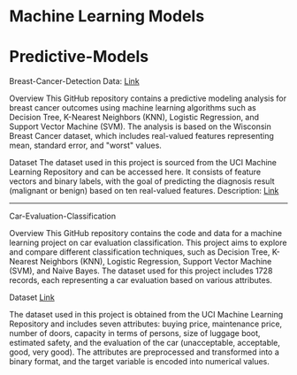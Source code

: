 # Machine Learning Models 

# Predictive-Models

Breast-Cancer-Detection
Data: [Link](https://archive.ics.uci.edu/ml/machine-learning-databases/breast-cancer-wisconsin/wdbc.data)

Overview
This GitHub repository contains a predictive modeling analysis for breast cancer outcomes using machine learning algorithms such as Decision Tree, K-Nearest Neighbors (KNN), Logistic Regression, and Support Vector Machine (SVM). The analysis is based on the Wisconsin Breast Cancer dataset, which includes real-valued features representing mean, standard error, and "worst" values.

Dataset
The dataset used in this project is sourced from the UCI Machine Learning Repository and can be accessed here. It consists of feature vectors and binary labels, with the goal of predicting the diagnosis result (malignant or benign) based on ten real-valued features.
Description: [Link](https://archive.ics.uci.edu/ml/machine-learning-databases/breast-cancer-wisconsin/wdbc.names)

---
Car-Evaluation-Classification

Overview
This GitHub repository contains the code and data for a machine learning project on car evaluation classification. This project aims to explore and compare different classification techniques, such as Decision Tree, K-Nearest Neighbors (KNN), Logistic Regression, Support Vector Machine (SVM), and Naive Bayes. The dataset used for this project includes 1728 records, each representing a car evaluation based on various attributes.

Dataset [Link](http://archive.ics.uci.edu/ml/datasets/Car+Evaluation)

The dataset used in this project is obtained from the UCI Machine Learning Repository and includes seven attributes: buying price, maintenance price, number of doors, capacity in terms of persons, size of luggage boot, estimated safety, and the evaluation of the car (unacceptable, acceptable, good, very good). The attributes are preprocessed and transformed into a binary format, and the target variable is encoded into numerical values.

